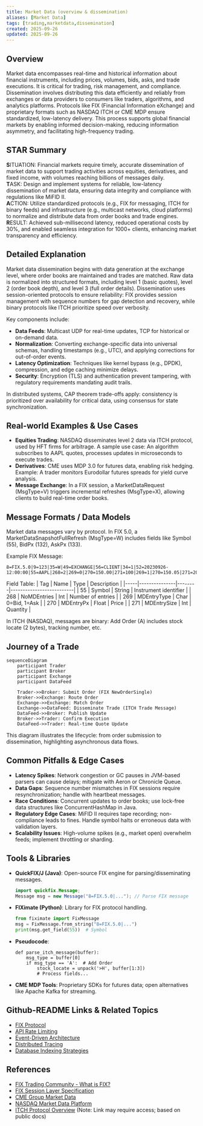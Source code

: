 ```yaml
---
title: Market Data (overview & dissemination)
aliases: [Market Data]
tags: [trading,marketdata,dissemination]
created: 2025-09-26
updated: 2025-09-26
---
```


## Overview

Market data encompasses real-time and historical information about financial instruments, including prices, volumes, bids, asks, and trade executions. It is critical for trading, risk management, and compliance. Dissemination involves distributing this data efficiently and reliably from exchanges or data providers to consumers like traders, algorithms, and analytics platforms. Protocols like FIX (Financial Information eXchange) and proprietary formats such as NASDAQ ITCH or CME MDP ensure standardized, low-latency delivery. This process supports global financial markets by enabling informed decision-making, reducing information asymmetry, and facilitating high-frequency trading.

## STAR Summary

**S**ITUATION: Financial markets require timely, accurate dissemination of market data to support trading activities across equities, derivatives, and fixed income, with volumes reaching billions of messages daily.  
**T**ASK: Design and implement systems for reliable, low-latency dissemination of market data, ensuring data integrity and compliance with regulations like MiFID II.  
**A**CTION: Utilize standardized protocols (e.g., FIX for messaging, ITCH for binary feeds) and infrastructure (e.g., multicast networks, cloud platforms) to normalize and distribute data from order books and trade engines.  
**R**ESULT: Achieved sub-millisecond latency, reduced operational costs by 30%, and enabled seamless integration for 1000+ clients, enhancing market transparency and efficiency.

## Detailed Explanation

Market data dissemination begins with data generation at the exchange level, where order books are maintained and trades are matched. Raw data is normalized into structured formats, including level 1 (basic quotes), level 2 (order book depth), and level 3 (full order details). Dissemination uses session-oriented protocols to ensure reliability: FIX provides session management with sequence numbers for gap detection and recovery, while binary protocols like ITCH prioritize speed over verbosity.

Key components include:
- **Data Feeds**: Multicast UDP for real-time updates, TCP for historical or on-demand data.
- **Normalization**: Converting exchange-specific data into universal schemas, handling timestamps (e.g., UTC), and applying corrections for out-of-order events.
- **Latency Optimization**: Techniques like kernel bypass (e.g., DPDK), compression, and edge caching minimize delays.
- **Security**: Encryption (TLS) and authentication prevent tampering, with regulatory requirements mandating audit trails.

In distributed systems, CAP theorem trade-offs apply: consistency is prioritized over availability for critical data, using consensus for state synchronization.

## Real-world Examples & Use Cases

- **Equities Trading**: NASDAQ disseminates level 2 data via ITCH protocol, used by HFT firms for arbitrage. A sample use case: An algorithm subscribes to AAPL quotes, processes updates in microseconds to execute trades.
- **Derivatives**: CME uses MDP 3.0 for futures data, enabling risk hedging. Example: A trader monitors Eurodollar futures spreads for yield curve analysis.
- **Message Exchange**: In a FIX session, a MarketDataRequest (MsgType=V) triggers incremental refreshes (MsgType=X), allowing clients to build real-time order books.

## Message Formats / Data Models

Market data messages vary by protocol. In FIX 5.0, a MarketDataSnapshotFullRefresh (MsgType=W) includes fields like Symbol (55), BidPx (132), AskPx (133).

Example FIX Message:
```
8=FIX.5.0|9=123|35=W|49=EXCHANGE|56=CLIENT|34=1|52=20230926-12:00:00|55=AAPL|268=2|269=0|270=150.00|271=100|269=1|270=150.05|271=200|10=123|
```

Field Table:
| Tag | Name          | Type   | Description              |
|-----|---------------|--------|--------------------------|
| 55  | Symbol        | String | Instrument identifier    |
| 268 | NoMDEntries   | Int    | Number of entries        |
| 269 | MDEntryType   | Char   | 0=Bid, 1=Ask            |
| 270 | MDEntryPx     | Float  | Price                    |
| 271 | MDEntrySize   | Int    | Quantity                 |

In ITCH (NASDAQ), messages are binary: Add Order (A) includes stock locate (2 bytes), tracking number, etc.

## Journey of a Trade

```mermaid
sequenceDiagram
    participant Trader
    participant Broker
    participant Exchange
    participant DataFeed

    Trader->>Broker: Submit Order (FIX NewOrderSingle)
    Broker->>Exchange: Route Order
    Exchange->>Exchange: Match Order
    Exchange->>DataFeed: Disseminate Trade (ITCH Trade Message)
    DataFeed->>Broker: Publish Update
    Broker->>Trader: Confirm Execution
    DataFeed->>Trader: Real-time Quote Update
```

This diagram illustrates the lifecycle: from order submission to dissemination, highlighting asynchronous data flows.

## Common Pitfalls & Edge Cases

- **Latency Spikes**: Network congestion or GC pauses in JVM-based parsers can cause delays; mitigate with Aeron or Chronicle Queue.
- **Data Gaps**: Sequence number mismatches in FIX sessions require resynchronization; handle with heartbeat messages.
- **Race Conditions**: Concurrent updates to order books; use lock-free data structures like ConcurrentHashMap in Java.
- **Regulatory Edge Cases**: MiFID II requires tape recording; non-compliance leads to fines. Handle symbol halts or erroneous data with validation layers.
- **Scalability Issues**: High-volume spikes (e.g., market open) overwhelm feeds; implement throttling or sharding.

## Tools & Libraries

- **QuickFIX/J (Java)**: Open-source FIX engine for parsing/disseminating messages.
  ```java
  import quickfix.Message;
  Message msg = new Message("8=FIX.5.0|..."); // Parse FIX message
  ```
- **FIXimate (Python)**: Library for FIX protocol handling.
  ```python
  from fiximate import FixMessage
  msg = FixMessage.from_string("8=FIX.5.0|...")
  print(msg.get_field(55))  # Symbol
  ```
- **Pseudocode**:
  ```
  def parse_itch_message(buffer):
      msg_type = buffer[0]
      if msg_type == 'A':  # Add Order
          stock_locate = unpack('>H', buffer[1:3])
          # Process fields...
  ```
- **CME MDP Tools**: Proprietary SDKs for futures data; open alternatives like Apache Kafka for streaming.

## Github-README Links & Related Topics

- [FIX Protocol](../protocols/fix-protocol/README.md)
- [API Rate Limiting](../../system-design/concepts/api-rate-limiting/README.md)
- [Event-Driven Architecture](../../system-design/concepts/event-driven-architecture/README.md)
- [Distributed Tracing](../../system-design/concepts/distributed-tracing/README.md)
- [Database Indexing Strategies](../../databases/database-indexing-strategies/README.md)

## References

- [FIX Trading Community - What is FIX?](https://www.fixtrading.org/what-is-fix/)
- [FIX Session Layer Specification](https://www.fixtrading.org/standards/fix-session-layer/)
- [CME Group Market Data](https://www.cmegroup.com/market-data.html)
- [NASDAQ Market Data Platform](https://www.nasdaq.com/solutions/nasdaq-market-data)
- [ITCH Protocol Overview](https://www.nasdaq.com/solutions/nasdaq-itch-to-binary) (Note: Link may require access; based on public docs)